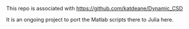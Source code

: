 This repo is associated with https://github.com/katdeane/Dynamic_CSD

It is an ongoing project to port the Matlab scripts there to Julia here. 